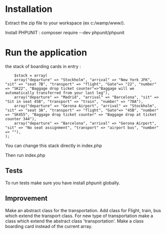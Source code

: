 # Installation
Extract the zip file to your workspace (ex c:/wamp/www/).

Install PHPUNIT : composer require --dev phpunit/phpunit

# Run the application
the stack of boarding cards in entry :

        $stack = array(
        array("departure" => "Stockholm", "arrival" => "New York JFK", "sit" => "seat 7B", "transport" => "flight", "Gate"=> "22", "number" => "SK22", "Baggage drop ticket counter"=>"Baggage will we automatically transferred from your last leg"),           
        array("departure" => "Madrid", "arrival" => "Barcelona", "sit" => "Sit in seat 45B", "transport" => "train", "number" => "78A"),  
        array("departure" => "Gerona Airport", "arrival" => "Stockholm", "sit" => "seat 3A", "transport" => "flight", "Gate"=> "45B", "number" => "SK455", "Baggage drop ticket counter" => "Baggage drop at ticket counter 344"),     
        array("departure" => "Barcelona", "arrival" => "Gerona Airport", "sit" => "No seat assignment", "transport" => "airport bus", "number" => ""),
    );
    
You can change this stack directly in index.php

Then run index.php

## Tests
To run tests make sure you have install phpunit globally.

## Improvement
Make an abstract class for the transportation. Add class for Flight, train, bus which extend the transport class.
For new type of transportation make a class which extend the abstract class 'transportation'.
Make a class boarding card instead of the current array.



